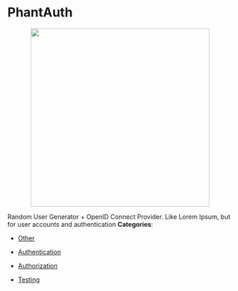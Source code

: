 # PhantAuth

<p align="center">
    <img width="400" src="https://raw.githubusercontent.com/awesome-apis/awesome-apis/apis/phantauth/logo_256x256.png" />
</p>


Random User Generator + OpenID Connect Provider.  Like Lorem Ipsum, but for user accounts and authentication
**Categories**:

- [Other](https://github/awesome-apis/awesome-apis#other)

- [Authentication](https://github/awesome-apis/awesome-apis#authentication)

- [Authorization](https://github/awesome-apis/awesome-apis#authorization)

- [Testing](https://github/awesome-apis/awesome-apis#testing)






